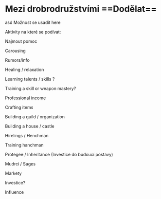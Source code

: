 # Mezi drobrodružstvími ==Dodělat==

asd Možnost se usadit here

Aktivity na které se podívat:

Najmout pomoc

Carousing

Rumors/info

Healing / relaxation

Learning talents / skills ?

Training a skill or weapon mastery?

Professional income

Crafting items

Building a guild / organization

Building a house / castle

Hirelings / Henchman

Training hanchman

Protegee  / Inheritance (Investice do budoucí postavy)

Mudrci / Sages

Markety

Investice?

Influence









